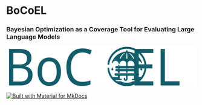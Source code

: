 # BoCoEL

### Bayesian Optimization as a Coverage Tool for Evaluating Large Language Models

![Logo](assets/logo-full.svg)

[![Built with Material for MkDocs](https://img.shields.io/badge/Material_for_MkDocs-526CFE?style=for-the-badge&logo=MaterialForMkDocs&logoColor=white)](https://squidfunk.github.io/mkdocs-material/)
